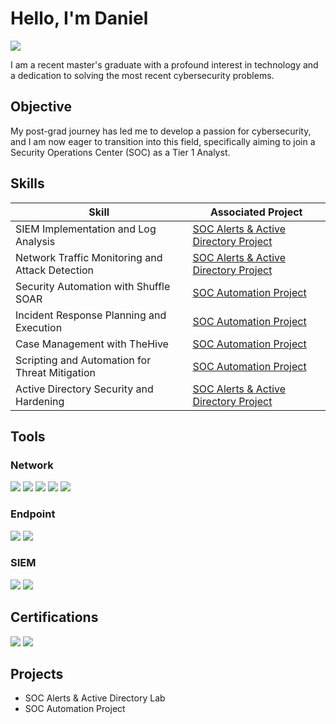 # Hello, I'm Daniel

<a href="https://www.linkedin.com/in/dan-carter-0b28a3261" target="_blank">
  <img src="https://img.shields.io/badge/-LinkedIn-0072b1?&style=for-the-badge&logo=linkedin&logoColor=white" />
</a>


I am a recent master's graduate with a profound interest in technology and a dedication to solving the most recent cybersecurity problems.

## Objective

My post-grad journey has led me to develop a passion for cybersecurity, and I am now eager to transition into this field, specifically aiming to join a Security Operations Center (SOC) as a Tier 1 Analyst.


## Skills  

| Skill                                         | Associated Project                      |
|-----------------------------------------------|-----------------------------------------|
| SIEM Implementation and Log Analysis          | [SOC Alerts & Active Directory Project](https://github.com/danielcarter7123/SOC-Alerts-Active-Directory-Project) |
| Network Traffic Monitoring and Attack Detection | [SOC Alerts & Active Directory Project](https://github.com/danielcarter7123/SOC-Alerts-Active-Directory-Project) |
| Security Automation with Shuffle SOAR         | [SOC Automation Project](https://github.com/danielcarter7123/SOC-Automation-Project) |
| Incident Response Planning and Execution      | [SOC Automation Project](https://github.com/danielcarter7123/SOC-Automation-Project) |
| Case Management with TheHive                  | [SOC Automation Project](https://github.com/danielcarter7123/SOC-Automation-Project) |
| Scripting and Automation for Threat Mitigation | [SOC Automation Project](https://github.com/danielcarter7123/SOC-Automation-Project) |
| Active Directory Security and Hardening       | [SOC Alerts & Active Directory Project](https://github.com/danielcarter7123/SOC-Alerts-Active-Directory-Project) |


## Tools
### Network
<div>
    <img src="https://img.shields.io/badge/-Wireshark-1679A7?&style=for-the-badge&logo=Wireshark&logoColor=white" />
    <img src="https://img.shields.io/badge/-Nessus-00A1DE?&style=for-the-badge&logo=Nessus&logoColor=white" />
    <img src="https://img.shields.io/badge/-NetworkMiner-5A3E85?&style=for-the-badge&logoColor=white" />
    <img src="https://img.shields.io/badge/-Qualys-DA291C?&style=for-the-badge&logo=Qualys&logoColor=white" />
    <img src="https://img.shields.io/badge/-Maltego-1E1E1E?&style=for-the-badge&logo=Maltego&logoColor=white" />
</div>

### Endpoint
<div>
    <img src="https://img.shields.io/badge/-Microsoft_Defender_for_Endpoint-00A4EF?&style=for-the-badge&logo=Microsoft&logoColor=white" />
    <img src="https://img.shields.io/badge/-Velociraptor-4B275F?&style=for-the-badge&logo=Velociraptor&logoColor=white" />
</div>

### SIEM
<div>
    <img src="https://img.shields.io/badge/-Splunk-000000?&style=for-the-badge&logo=Splunk&logoColor=white" />
    <img src="https://img.shields.io/badge/-Wazuh-5A3E85?&style=for-the-badge&logo=Wazuh&logoColor=white" />
</div>

## Certifications
<div>
  <img src="https://img.shields.io/badge/-Security%2B-FF0000?&style=for-the-badge&logo=CompTIA&logoColor=white" />
  <img src="https://img.shields.io/badge/-Certified%20in%20Cybersecurity%20(CC)-33AADD?&style=for-the-badge&logo=ISC2&logoColor=white" />
</div>

## Projects
- SOC Alerts & Active Directory Lab
- SOC Automation Project
